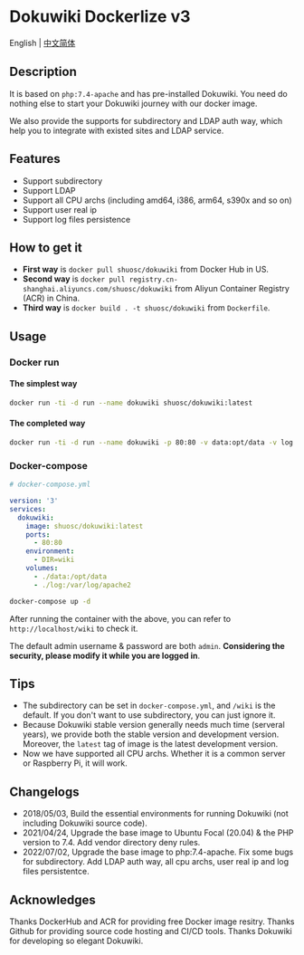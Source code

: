 # Dokuwiki Dockerlize v3

English | [中文简体](README.zh.md)

## Description

It is based on `php:7.4-apache` and has pre-installed Dokuwiki. You need do nothing else to start your Dokuwiki journey with our docker image.

We also provide the supports for subdirectory and LDAP auth way, which help you to integrate with existed sites and LDAP service.

## Features

- Support subdirectory
- Support LDAP
- Support all CPU archs (including amd64, i386, arm64, s390x and so on)
- Support user real ip
- Support log files persistence

## How to get it

- **First way** is `docker pull shuosc/dokuwiki` from Docker Hub in US.
- **Second way** is `docker pull registry.cn-shanghai.aliyuncs.com/shuosc/dokuwiki` from Aliyun Container Registry (ACR) in China.
- **Third way** is `docker build . -t shuosc/dokuwiki` from `Dockerfile`.

## Usage

### Docker run

#### The simplest way

```bash
docker run -ti -d run --name dokuwiki shuosc/dokuwiki:latest
```

#### The completed way

```bash
docker run -ti -d run --name dokuwiki -p 80:80 -v data:opt/data -v log:/var/log/apache2 -e DIR=wiki shuosc/dokuwiki:latest
```

### Docker-compose

```yaml
# docker-compose.yml

version: '3'
services:
  dokuwiki:
    image: shuosc/dokuwiki:latest
    ports:
      - 80:80
    environment:
      - DIR=wiki
    volumes:
      - ./data:/opt/data
      - ./log:/var/log/apache2
```

```bash
docker-compose up -d
```

After running the container with the above, you can refer to `http://localhost/wiki` to check it.

The default admin username & password are both `admin`. **Considering the security, please modify it while you are logged in**.

## Tips

- The subdirectory can be set in `docker-compose.yml`, and `/wiki` is the default. If you don't want to use subdirectory, you can just ignore it.
- Because Dokuwiki stable version generally needs much time (serveral years), we provide both the stable version and development version. Moreover, the `latest` tag of image is the latest development version.
- Now we have supported all CPU archs. Whether it is a common server or Raspberry Pi, it will work.

## Changelogs

- 2018/05/03, Build the essential environments for running Dokuwiki (not including Dokuwiki source code). 
- 2021/04/24, Upgrade the base image to Ubuntu Focal (20.04) & the PHP version to 7.4. Add vendor directory deny rules.
- 2022/07/02, Upgrade the base image to php:7.4-apache. Fix some bugs for subdirectory. Add LDAP auth way, all cpu archs, user real ip and log files persistentce.

## Acknowledges

Thanks DockerHub and ACR for providing free Docker image resitry. Thanks Github for providing source code hosting and CI/CD tools. Thanks Dokuwiki for developing so elegant Dokuwiki.